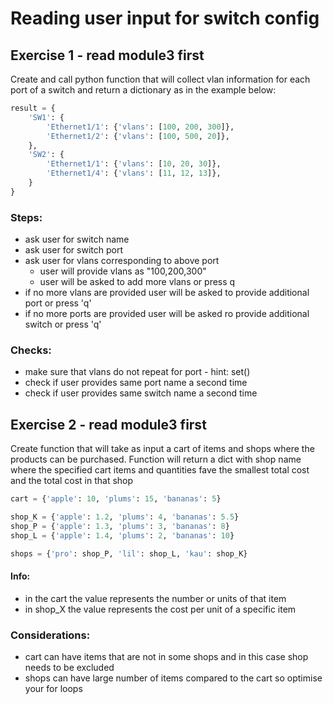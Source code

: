 # Reading user input for switch config

## Exercise 1 - read module3 first

Create and call python function that will collect vlan information
for each port of a switch and return a dictionary as in the example below:
```python
result = {
    'SW1': {
        'Ethernet1/1': {'vlans': [100, 200, 300]},
        'Ethernet1/2': {'vlans': [100, 500, 20]},
    },
    'SW2': {
        'Ethernet1/1': {'vlans': [10, 20, 30]},
        'Ethernet1/4': {'vlans': [11, 12, 13]},
    }
}
```

### Steps:
 - ask user for switch name
 - ask user for switch port 
 - ask user for vlans corresponding to above port
   - user will provide vlans as "100,200,300"
   - user will be asked to add more vlans or press q
 - if no more vlans are provided user will be asked to provide additional port or press 'q'
 - if no more ports are provided user will be asked ro provide additional switch or press 'q'

### Checks:
 - make sure that vlans do not repeat for port - hint: set()
 - check if user provides same port name a second time
 - check if user provides same switch name a second time  


## Exercise 2 - read module3 first

Create function that will take as input a cart of items and shops where the products can be purchased. 
Function will return a dict with shop name where the specified cart items and quantities 
fave the smallest total cost and the total cost in that shop

```python
cart = {'apple': 10, 'plums': 15, 'bananas': 5}

shop_K = {'apple': 1.2, 'plums': 4, 'bananas': 5.5}
shop_P = {'apple': 1.3, 'plums': 3, 'bananas': 8}
shop_L = {'apple': 1.4, 'plums': 2, 'bananas': 10}

shops = {'pro': shop_P, 'lil': shop_L, 'kau': shop_K}

```
#### Info: 
 - in the cart the value represents the number or units of that item
 - in shop_X the value represents the cost per unit of a specific item

### Considerations:
 - cart can have items that are not in some shops and in this case shop needs to be excluded
 - shops can have large number of items compared to the cart so optimise your for loops
